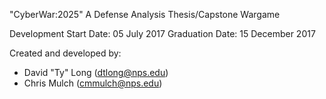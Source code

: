 "CyberWar:2025"
A Defense Analysis Thesis/Capstone Wargame

Development Start Date: 05 July 2017
Graduation Date: 15 December 2017

Created and developed by:
- David "Ty" Long (dtlong@nps.edu)
- Chris Mulch (cmmulch@nps.edu)